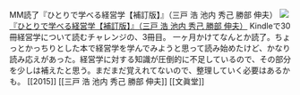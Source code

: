 MM読了『ひとりで学べる経営学【補訂版】』（三戸 浩 池内 秀己 勝部 伸夫）
[![](http://ecx.images-amazon.com/images/I/41TIYjoHkgL._SL160_.jpg)](http://www.amazon.co.jp/exec/obidos/ASIN/B00V4LB940/choiyaki81-22/ref=nosim)
[『ひとりで学べる経営学【補訂版】』（三戸 浩 池内 秀己 勝部 伸夫）](http://www.amazon.co.jp/exec/obidos/ASIN/B00V4LB940/choiyaki81-22/ref=nosim)
Kindleで30冊経営学について読むチャレンジの、3冊目。
一ヶ月かけてなんとか読了。ちょっとかっちりとした本で経営学を学んでみようと思って読み始めたけど、かなり読み応えがあった。経営学に対する知識が圧倒的に不足しているので、その部分を少しは補えたと思う。まだまだ覚えれてないので、整理していく必要はあるかも。
[[2015]] [[三戸 浩 池内 秀己 勝部 伸夫]] [[文眞堂]]
